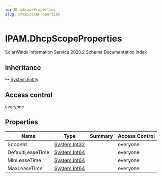 ```yaml
---
id: DhcpScopeProperties
slug: DhcpScopeProperties
---
```


# IPAM.DhcpScopeProperties

SolarWinds Information Service 2020.2 Schema Documentation Index

## Inheritance

↳ [System.Entity](./../System/Entity)

## Access control

everyone

## Properties

| Name | Type | Summary | Access Control |
| ------ | ------ | ------ | ------ |
| ScopeId | [System.Int32](https://docs.microsoft.com/en-us/dotnet/api/system.int32) |  | everyone |
| DefaultLeaseTime | [System.Int64](https://docs.microsoft.com/en-us/dotnet/api/system.int64) |  | everyone |
| MinLeaseTime | [System.Int64](https://docs.microsoft.com/en-us/dotnet/api/system.int64) |  | everyone |
| MaxLeaseTime | [System.Int64](https://docs.microsoft.com/en-us/dotnet/api/system.int64) |  | everyone |

